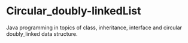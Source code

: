 # Circular_doubly-linkedList
Java programming in topics of class, inheritance, interface and circular doubly_linked data structure.
